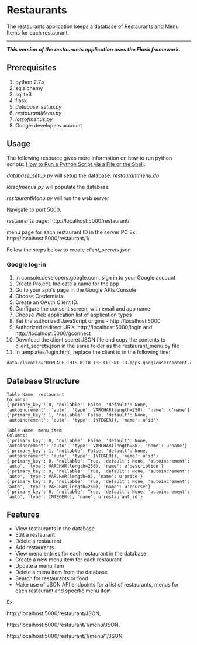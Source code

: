 # Restaurants

The restaurants application keeps a database of Restaurants and Menu Items for each restaurant.

---

_**This version of the restaurants application uses the Flask framework.**_

## Prerequisites

1. python 2.7.x
2. sqlalchemy
3. sqlite3
4. flask
5. _database_setup.py_
6. _restaurantMenu.py_
7. _lotsofmenus.py_ 
8. Google developers account

## Usage

The following resource gives more information on how to run python scripts: 
[How to Run a Python Script via a File or the Shell](https://www.pythoncentral.io/execute-python-script-file-shell/).

_database_setup.py_ will setup the database: _restaurantmenu.db_

_lotsofmenus.py_ will populate the database

_restaurantMenu.py_ will run the web server 

Navigate to port 5000, 

restaurants page: http://localhost:5000/restaurant/

menu page for each restaurant ID in the server PC
Ex: http://localhost:5000/restaurant/1/

Follow the steps below to create _client_secrets.json_

### Google log-in

1. In console.developers.google.com, sign in to your Google account
2. Create Project. Indicate a name for the app
3. Go to your app's page in the Google APIs Console
4. Choose Credentials
5. Create an OAuth Client ID.
6. Configure the consent screen, with email and app name
7. Choose Web application list of application types
8. Set the authorized JavaScript origins - http://localhost:5000
9. Authorized redirect URIs: http://localhost:5000/login and http://localhost:5000/gconnect
10. Download the client secret JSON file and copy the contents to client_secrets.json in the same folder as the restaurant_menu.py file
11. In templates/login.html, replace the client id in the following line:
```html
data-clientid="REPLACE_THIS_WITH_THE_CLIENT_ID.apps.googleusercontent.com"
```

## Database Structure

```
Table Name: restaurant
Columns:
{'primary_key': 0, 'nullable': False, 'default': None, 'autoincrement': 'auto', 'type': VARCHAR(length=250), 'name': u'name'}
{'primary_key': 1, 'nullable': False, 'default': None, 'autoincrement': 'auto', 'type': INTEGER(), 'name': u'id'}

Table Name: menu_item
Columns:
{'primary_key': 0, 'nullable': False, 'default': None, 'autoincrement': 'auto', 'type': VARCHAR(length=80), 'name': u'name'}
{'primary_key': 1, 'nullable': False, 'default': None, 'autoincrement': 'auto', 'type': INTEGER(), 'name': u'id'}
{'primary_key': 0, 'nullable': True, 'default': None, 'autoincrement': 'auto', 'type': VARCHAR(length=250), 'name': u'description'}
{'primary_key': 0, 'nullable': True, 'default': None, 'autoincrement': 'auto', 'type': VARCHAR(length=8), 'name': u'price'}
{'primary_key': 0, 'nullable': True, 'default': None, 'autoincrement': 'auto', 'type': VARCHAR(length=250), 'name': u'course'}
{'primary_key': 0, 'nullable': True, 'default': None, 'autoincrement': 'auto', 'type': INTEGER(), 'name': u'restaurant_id'}
```

## Features

- View restaurants in the database
- Edit a restaurant
- Delete a restaurant
- Add restaurants
- View menu entries for each restaurant in the database
- Create a new menu item for each restaurant
- Update a menu item 
- Delete a menu item from the database
- Search for restaurants or food
- Make use of JSON API endpoints for a list of restaurants, menus for each restaurant and specific menu item

Ex. 

http://localhost:5000/restaurant/JSON, 

http://localhost:5000/restaurant/1/menu/JSON, 

http://localhost:5000/restaurant/1/menu/1/JSON
